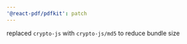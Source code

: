 ```yaml
---
'@react-pdf/pdfkit': patch
---
```


replaced `crypto-js` with `crypto-js/md5` to reduce bundle size

